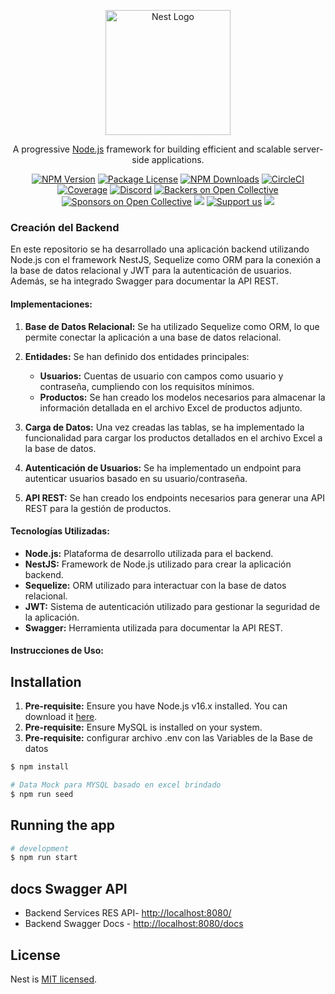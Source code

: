 <p align="center">
  <a href="http://nestjs.com/" target="blank"><img src="https://nestjs.com/img/logo-small.svg" width="200" alt="Nest Logo" /></a>
</p>

[circleci-image]: https://img.shields.io/circleci/build/github/nestjs/nest/master?token=abc123def456
[circleci-url]: https://circleci.com/gh/nestjs/nest

  <p align="center">A progressive <a href="http://nodejs.org" target="_blank">Node.js</a> framework for building efficient and scalable server-side applications.</p>
    <p align="center">
<a href="https://www.npmjs.com/~nestjscore" target="_blank"><img src="https://img.shields.io/npm/v/@nestjs/core.svg" alt="NPM Version" /></a>
<a href="https://www.npmjs.com/~nestjscore" target="_blank"><img src="https://img.shields.io/npm/l/@nestjs/core.svg" alt="Package License" /></a>
<a href="https://www.npmjs.com/~nestjscore" target="_blank"><img src="https://img.shields.io/npm/dm/@nestjs/common.svg" alt="NPM Downloads" /></a>
<a href="https://circleci.com/gh/nestjs/nest" target="_blank"><img src="https://img.shields.io/circleci/build/github/nestjs/nest/master" alt="CircleCI" /></a>
<a href="https://coveralls.io/github/nestjs/nest?branch=master" target="_blank"><img src="https://coveralls.io/repos/github/nestjs/nest/badge.svg?branch=master#9" alt="Coverage" /></a>
<a href="https://discord.gg/G7Qnnhy" target="_blank"><img src="https://img.shields.io/badge/discord-online-brightgreen.svg" alt="Discord"/></a>
<a href="https://opencollective.com/nest#backer" target="_blank"><img src="https://opencollective.com/nest/backers/badge.svg" alt="Backers on Open Collective" /></a>
<a href="https://opencollective.com/nest#sponsor" target="_blank"><img src="https://opencollective.com/nest/sponsors/badge.svg" alt="Sponsors on Open Collective" /></a>
  <a href="https://paypal.me/kamilmysliwiec" target="_blank"><img src="https://img.shields.io/badge/Donate-PayPal-ff3f59.svg"/></a>
    <a href="https://opencollective.com/nest#sponsor"  target="_blank"><img src="https://img.shields.io/badge/Support%20us-Open%20Collective-41B883.svg" alt="Support us"></a>
  <a href="https://twitter.com/nestframework" target="_blank"><img src="https://img.shields.io/twitter/follow/nestframework.svg?style=social&label=Follow"></a>
</p>
  <!--[![Backers on Open Collective](https://opencollective.com/nest/backers/badge.svg)](https://opencollective.com/nest#backer)
  [![Sponsors on Open Collective](https://opencollective.com/nest/sponsors/badge.svg)](https://opencollective.com/nest#sponsor)-->

### Creación del Backend

En este repositorio se ha desarrollado una aplicación backend utilizando Node.js con el framework NestJS, Sequelize como ORM para la conexión a la base de datos relacional y JWT para la autenticación de usuarios. Además, se ha integrado Swagger para documentar la API REST.

#### Implementaciones:

1. **Base de Datos Relacional:** Se ha utilizado Sequelize como ORM, lo que permite conectar la aplicación a una base de datos relacional.

2. **Entidades:** Se han definido dos entidades principales:
   - **Usuarios:** Cuentas de usuario con campos como usuario y contraseña, cumpliendo con los requisitos mínimos.
   - **Productos:** Se han creado los modelos necesarios para almacenar la información detallada en el archivo Excel de productos adjunto.

3. **Carga de Datos:** Una vez creadas las tablas, se ha implementado la funcionalidad para cargar los productos detallados en el archivo Excel a la base de datos.

4. **Autenticación de Usuarios:** Se ha implementado un endpoint para autenticar usuarios basado en su usuario/contraseña.

5. **API REST:** Se han creado los endpoints necesarios para generar una API REST para la gestión de productos.

#### Tecnologías Utilizadas:

- **Node.js:** Plataforma de desarrollo utilizada para el backend.
- **NestJS:** Framework de Node.js utilizado para crear la aplicación backend.
- **Sequelize:** ORM utilizado para interactuar con la base de datos relacional.
- **JWT:** Sistema de autenticación utilizado para gestionar la seguridad de la aplicación.
- **Swagger:** Herramienta utilizada para documentar la API REST.

#### Instrucciones de Uso:


## Installation

1. **Pre-requisite:** Ensure you have Node.js v16.x installed. You can download it [here](https://nodejs.org/).
2. **Pre-requisite:** Ensure MySQL is installed on your system.
3. **Pre-requisite:** configurar archivo .env con las Variables de la Base de datos

```bash
$ npm install

# Data Mock para MYSQL basado en excel brindado
$ npm run seed


```

## Running the app

```bash
# development
$ npm run start

```

## docs Swagger API


- Backend  Services RES API- [http://localhost:8080/](http://localhost:8080/)
- Backend Swagger Docs - [http://localhost:8080/docs](http://localhost:8080/docs)

## License

Nest is [MIT licensed](LICENSE).
